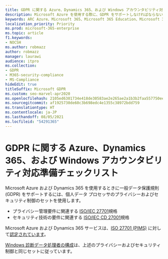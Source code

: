 ```yaml
---
title: GDPR に関する Azure、Dynamics 365、および Windows アカウンタビリティ対応準備チェックリスト
description: Microsoft Azure を使用する際に、GDPR をサポートしなければならない可能性のある情報にアクセスする便利な方法を提供します。
keywords: ARC Azure、Microsoft 365、Microsoft 365 Education、Microsoft 365 ドキュメント、GDPR
localization_priority: Priority
ms.prod: microsoft-365-enterprise
ms.topic: article
f1.keywords:
- NOCSH
ms.author: robmazz
author: robmazz
manager: laurawi
audience: itpro
ms.collection:
- GDPR
- M365-security-compliance
- MS-Compliance
hideEdit: true
titleSuffix: Microsoft GDPR
ms.custom: seo-marvel-apr2020
ms.openlocfilehash: 2105ed6301734e418de30583ae2e265ae2a1b3b2faa557750eeb2856d9d7f4b5
ms.sourcegitcommit: af1925730de60c3b698edc4e1355c38972bdd759
ms.translationtype: HT
ms.contentlocale: ja-JP
ms.lasthandoff: 08/05/2021
ms.locfileid: "54291365"
---
```

# <a name="azure-dynamics-365-and-windows-accountability-readiness-checklist-for-the-gdpr"></a>GDPR に関する Azure、Dynamics 365、および Windows アカウンタビリティ対応準備チェックリスト

Microsoft Azure および Dynamics 365 を使用するときに一般データ保護規則 (GDPR) をサポートするには、個人データ プロセッサのプライバシーおよびセキュリティ制御のセットを使用します。

- プライバシー管理要件に関連する [ISO/IEC 27701](https://www.iso.org/standard/71670.html)規格
- セキュリティ技術の要件に関連する [ISO/IEC CD 27001](https://www.iso.org/standard/54534.html)規格

Microsoft Azure および Dynamics 365 サービスは、[ISO 27701 (PIMS)](offering-iso-27701.md) に対して[認定されています](https://servicetrust.microsoft.com/ViewPage/MSComplianceGuideV3?command=Download&downloadType=Document&downloadId=00af6c3e-7f3e-4e0d-8b0e-79f45ef2cef1&tab=7027ead0-3d6b-11e9-b9e1-290b1eb4cdeb&docTab=7027ead0-3d6b-11e9-b9e1-290b1eb4cdeb_ISO_Reports)。

[Windows 診断データ処理者の構成](/windows/privacy/configure-windows-diagnostic-data-in-your-organization)は、上述のプライバシーおよびセキュリティ制御と同じセットに従っています。